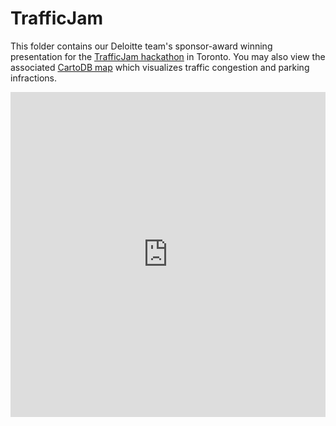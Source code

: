 # TrafficJam
This folder contains our Deloitte team's sponsor-award winning presentation for the [TrafficJam hackathon](http://trafficjam.to/) in Toronto. You may also view the associated [CartoDB map](https://ashzafar.cartodb.com/viz/238e188e-6a3d-11e5-925c-0e3a376473ab/embed_map) which visualizes traffic congestion and parking infractions.

<iframe width="100%" height="520" frameborder="0" src="https://ashzafar.cartodb.com/viz/9c02a00c-6a3b-11e5-bfa5-0e3ff518bd15/embed_map" allowfullscreen webkitallowfullscreen mozallowfullscreen oallowfullscreen msallowfullscreen></iframe>
